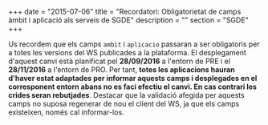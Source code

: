 +++
date        = "2015-07-06"
title       = "Recordatori: Obligatorietat de camps àmbit i aplicació als serveis de SGDE"
description = ""
section     = "SGDE"
+++

Us recordem que els camps `ambit` i `aplicacio` passaran a ser obligatoris per a totes les versions del WS publicades a la plataforma. El desplegament d'aquest canvi està planificat pel **28/09/2016** a l'entorn de PRE i el **28/11/2016** a l'entorn de PRO. Per tant, **totes les aplicacions hauran d'haver estat adaptades per informar aquests camps i desplegades en el corresponent entorn abans no es faci efectiu el canvi. En cas contrari les crides seran rebutjades**. Destacar que la validació afegida per aquests camps no suposa  regenerar de nou el client del WS, ja que els camps existeixen, només cal informar-los.
